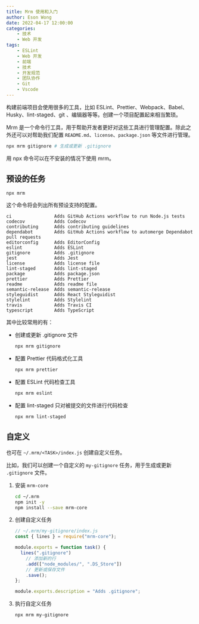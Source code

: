 ```yaml
---
title: Mrm 使用和入门
author: Eson Wong
date: 2022-04-17 12:00:00
categories:
	- 技术
	- Web 开发
tags:
	- ESLint
	- Web 开发
	- 前端
	- 技术
	- 开发规范
	- 团队协作
	- Git
	- Vscode
---
```


构建前端项目会使用很多的工具，比如 ESLint、Prettier、Webpack、Babel、Husky、lint-staged、git 、编辑器等等。创建一个项目配置起来相当繁琐。

Mrm 是一个命令行工具，用于帮助开发者更好对这些工具进行管理配置。除此之外还可以对帮助我们配置 `README.md`、`license`、`package.json` 等文件进行管理。

```bash
npx mrm gitignore # 生成或更新 .gitignore
```

用 npx 命令可以在不安装的情况下使用 mrm。

<!--more-->

## 预设的任务

```bash
npx mrm
```

这个命令将会列出所有预设支持的配置。

```plain
ci                Adds GitHub Actions workflow to run Node.js tests
codecov           Adds Codecov
contributing      Adds contributing guidelines
dependabot        Adds GitHub Actions workflow to automerge Dependabot pull requests
editorconfig      Adds EditorConfig
eslint            Adds ESLint
gitignore         Adds .gitignore
jest              Adds Jest
license           Adds license file
lint-staged       Adds lint-staged
package           Adds package.json
prettier          Adds Prettier
readme            Adds readme file
semantic-release  Adds semantic-release
styleguidist      Adds React Styleguidist
stylelint         Adds Stylelint
travis            Adds Travis CI
typescript        Adds TypeScript
```

其中比较常用的有：

- 创建或更新 .gitignore 文件

  ```bash
  npx mrm gitignore
  ```

- 配置 Prettier 代码格式化工具

  ```bash
  npx mrm prettier
  ```

- 配置 ESLint 代码检查工具

  ```bash
  npx mrm eslint
  ```

- 配置 lint-staged 只对被提交的文件进行代码检查

  ```bash
  npx mrm lint-staged
  ```

## 自定义

也可在 `~/.mrm/<TASK>/index.js` 创建自定义任务。

比如，我们可以创建一个自定义的 `my-gitignore` 任务，用于生成或更新 `.gitignore` 文件。

1. 安装 `mrm-core`

   ```bash
   cd ~/.mrm
   npm init -y
   npm install --save mrm-core
   ```

2. 创建自定义任务

   ```js
   // ~/.mrm/my-gitignore/index.js
   const { lines } = require("mrm-core");

   module.exports = function task() {
     lines(".gitignore")
       // 添加新的行
       .add(["node_modules/", ".DS_Store"])
       // 更新或保存文件
       .save();
   };

   module.exports.description = "Adds .gitignore";
   ```

3. 执行自定义任务

   ```bash
   npx mrm my-gitignore
   ```
